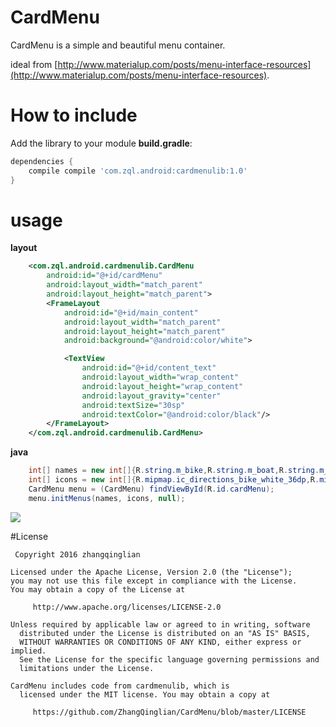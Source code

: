 # CardMenu

CardMenu is a simple and beautiful menu container.

ideal from [http://www.materialup.com/posts/menu-interface-resources](http://www.materialup.com/posts/menu-interface-resources).

# How to include

Add the library to your module **build.gradle**:

```gradle
dependencies {
    compile compile 'com.zql.android:cardmenulib:1.0'
}
```
# usage

**layout**
```xml
    <com.zql.android.cardmenulib.CardMenu
        android:id="@+id/cardMenu"
        android:layout_width="match_parent"
        android:layout_height="match_parent">
        <FrameLayout
            android:id="@+id/main_content"
            android:layout_width="match_parent"
            android:layout_height="match_parent"
            android:background="@android:color/white">

            <TextView
                android:id="@+id/content_text"
                android:layout_width="wrap_content"
                android:layout_height="wrap_content"
                android:layout_gravity="center"
                android:textSize="30sp"
                android:textColor="@android:color/black"/>
        </FrameLayout>
    </com.zql.android.cardmenulib.CardMenu>
```
**java**

```java
    int[] names = new int[]{R.string.m_bike,R.string.m_boat,R.string.m_car,R.string.m_airport};
    int[] icons = new int[]{R.mipmap.ic_directions_bike_white_36dp,R.mipmap.ic_directions_boat_white_36dp,R.mipmap.ic_directions_car_white_36dp,R.mipmap.ic_local_airport_white_36dp};
    CardMenu menu = (CardMenu) findViewById(R.id.cardMenu);
    menu.initMenus(names, icons, null);
```

![](http://7xprgn.com1.z0.glb.clouddn.com/2016-04-18%2019_07_39.gif)

#License

     Copyright 2016 zhangqinglian

  	Licensed under the Apache License, Version 2.0 (the "License");
  	you may not use this file except in compliance with the License.
  	You may obtain a copy of the License at

	     http://www.apache.org/licenses/LICENSE-2.0

  	Unless required by applicable law or agreed to in writing, software
	  distributed under the License is distributed on an "AS IS" BASIS,
	  WITHOUT WARRANTIES OR CONDITIONS OF ANY KIND, either express or implied.
	  See the License for the specific language governing permissions and
	  limitations under the License.

  	CardMenu includes code from cardmenulib, which is 
	  licensed under the MIT license. You may obtain a copy at
	
	     https://github.com/ZhangQinglian/CardMenu/blob/master/LICENSE
